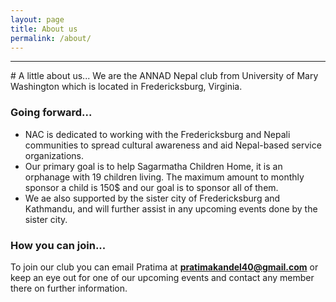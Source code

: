 ```yaml
---
layout: page
title: About us
permalink: /about/
---
```

<hr>
# A little about us...
We are the ANNAD Nepal club from University of Mary Washington which is located in Fredericksburg, Virginia.

### Going forward...
<ul>
<li>NAC is dedicated to working with the Fredericksburg and Nepali communities to spread cultural awareness and aid Nepal-based service organizations.</li>
<li>Our primary goal is to help Sagarmatha Children Home, it is an orphanage with 19 children living. The maximum amount to monthly sponsor a child is 150$ and our goal is to sponsor all of them.</li>
<li>We ae also supported by the sister city of Fredericksburg and Kathmandu, and will further assist in any upcoming events done by the sister city.</li>
</ul>

### How you can join...
To join our club you can email Pratima at **pratimakandel40@gmail.com** or keep an eye out for one of our upcoming events and contact any member there on further information.